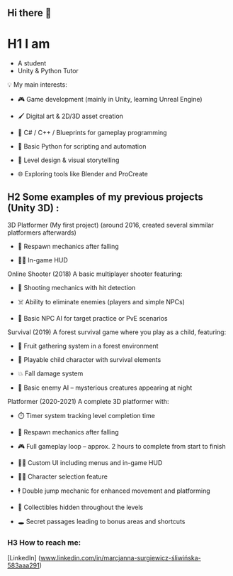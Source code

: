 ## Hi there 👋

# H1 I am
- A student
- Unity & Python Tutor

💡 My main interests:

- 🎮 Game development (mainly in Unity, learning Unreal Engine)

- 🖌️ Digital art & 2D/3D asset creation

- 🧠 C# / C++ / Blueprints for gameplay programming

- 🐍 Basic Python for scripting and automation

- 🎨 Level design & visual storytelling

- 🌐 Exploring tools like Blender and ProCreate

## H2 Some examples of my previous projects (Unity 3D) :

3D Platformer (My first project)
(around 2016, created several simmilar platformers afterwards)

- 🔁 Respawn mechanics after falling

- 🧑‍🎨 In-game HUD

Online Shooter
(2018)
A basic multiplayer shooter featuring:

- 🔫 Shooting mechanics with hit detection

- ☠️ Ability to eliminate enemies (players and simple NPCs)

- 🧠 Basic NPC AI for target practice or PvE scenarios

Survival
(2019)
A forest survival game where you play as a child, featuring:

- 🌳 Fruit gathering system in a forest environment

- 🧒 Playable child character with survival elements

- 💥 Fall damage system

- 👾 Basic enemy AI – mysterious creatures appearing at night

Platformer
(2020-2021)
A complete 3D platformer with:

- ⏱️ Timer system tracking level completion time

- 🔁 Respawn mechanics after falling

- 🎮 Full gameplay loop – approx. 2 hours to complete from start to finish

- 🧑‍🎨 Custom UI including menus and in-game HUD

- 🧍‍♂️ Character selection feature

- 🕴️ Double jump mechanic for enhanced movement and platforming

- 💎 Collectibles hidden throughout the levels

- 🕳️ Secret passages leading to bonus areas and shortcuts
  
### H3 How to reach me:
[LinkedIn] (www.linkedin.com/in/marcjanna-surgiewicz-śliwińska-583aaa291)
